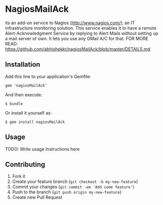# NagiosMailAck

its an add-on service to Nagios (http://www.nagios.com/); an IT infrastructure monitoring solution. This service enables it to have a remote Alert-Acknowledgment Service by replying to Alert Mails without setting up a mail server of own. It lets you use any GMail A/C for that.
FOR MORE READ: https://github.com/abhishekkr/nagiosMailAck/blob/master/DETAILS.md

## Installation

Add this line to your application's Gemfile:

    gem 'nagiosMailAck'

And then execute:

    $ bundle

Or install it yourself as:

    $ gem install nagiosMailAck

## Usage

TODO: Write usage instructions here

## Contributing

1. Fork it
2. Create your feature branch (`git checkout -b my-new-feature`)
3. Commit your changes (`git commit -am 'Add some feature'`)
4. Push to the branch (`git push origin my-new-feature`)
5. Create new Pull Request
